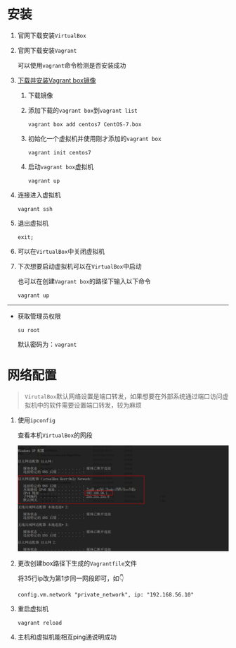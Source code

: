 # 安装

1. 官网下载安装`VirtualBox`

2. 官网下载安装`Vagrant`

   可以使用`vagrant`命令检测是否安装成功

3. [下载并安装Vagrant box镜像](https://c4ys.com/archives/1230)

   1. 下载镜像

   2. 添加下载的`vagrant box`到`vagrant list`

      ```shell
      vagrant box add centos7 CentOS-7.box
      ```

   3. 初始化一个虚拟机并使用刚才添加的`vagrant box`

      ```shell
      vagrant init centos7
      ```

   4. 启动`vagrant box`虚拟机

      ```shell
      vagrant up
      ```

4. 连接进入虚拟机

   ```shell
   vagrant ssh
   ```

5. 退出虚拟机

   ```shell
   exit;
   ```

6. 可以在`VirtualBox`中关闭虚拟机

7. 下次想要启动虚拟机可以在`VirtualBox`中启动

   也可以在创建`Vagrant box`的路径下输入以下命令

   ```shell
   vagrant up
   ```

---------

- 获取管理员权限

  ```shell
  su root
  ```

  默认密码为：`vagrant`


# 网络配置

> `VirutalBox`默认网络设置是端口转发，如果想要在外部系统通过端口访问虚拟机中的软件需要设置端口转发，较为麻烦

1. 使用`ipconfig`

   查看本机`VirtualBox`的网段

   ![](https://raw.githubusercontent.com/MrWater233/PictureHost/master/20200408184918.png)

2. 更改创建box路径下生成的`Vagrantfile`文件

   将35行ip改为第1步同一网段即可，如👇

   ```
   config.vm.network "private_network", ip: "192.168.56.10"
   ```

3. 重启虚拟机

   ```shell
   vagrant reload
   ```

4. 主机和虚拟机能相互ping通说明成功

